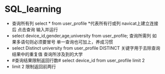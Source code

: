 # SQL_learning
- 查询所有列  select * from user_profile   *代表所有行或列 navicat上建立连接后 点击查询 输入并运行
- select device_id,gender,age,university from user_profile;   查询所需列 如果多语句则必须要冒号 单一查询也可加上，养成习惯
- select Distinct university from user_profile    DISTINCT 关键字用于去除查询结果中的重复值    查询所涉及到的大学
- #查询结果限制返回行数#  select device_id from user_profile limit 2
- limit 2  限制返回前两行


